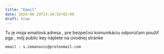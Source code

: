 ```yaml
---
title: "Email"
date: 2024-06-29T23:34:52+02:00
draft: true
---
```


Tu je moja emailová adresa , pre bezpečnú komunikáciu odporúčam použiť pgp , môj public key nájdete na úvodnej stránke

    email : s.zemanovic@protonmail.com
